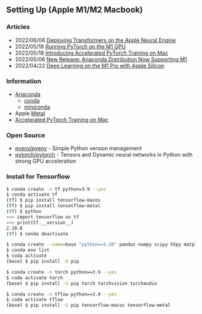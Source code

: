 ## Setting Up (Apple M1/M2 Macbook)



### Articles
- 2022/06/06 [Deploying Transformers on the Apple Neural Engine](https://machinelearning.apple.com/research/neural-engine-transformers)
- 2022/05/18 [Running PyTorch on the M1 GPU](https://sebastianraschka.com/blog/2022/pytorch-m1-gpu.html)
- 2022/05/18 [Introducing Accelerated PyTorch Training on Mac](https://pytorch.org/blog/introducing-accelerated-pytorch-training-on-mac/)
- 2022/05/06 [New Release: Anaconda Distribution Now Supporting M1](https://www.anaconda.com/blog/new-release-anaconda-distribution-now-supporting-m1)
- 2022/04/22 [Deep Learning on the M1 Pro with Apple Silicon](https://wandb.ai/tcapelle/apple_m1_pro/reports/Deep-Learning-on-the-M1-Pro-with-Apple-Silicon---VmlldzoxMjQ0NjY3)



### Information
- [Anaconda](https://www.anaconda.com/)
	- [conda](https://docs.conda.io/projects/conda/en/latest/#)
	- [miniconda](https://docs.conda.io/en/latest/miniconda.html)
- Apple [Metal](https://developer.apple.com/metal/)
- [Accelerated PyTorch Training on Mac](https://huggingface.co/docs/accelerate/usage_guides/mps)



### Open Source
- [pyenv/pyenv](https://github.com/pyenv/pyenv) - Simple Python version management
- [pytorch/pytorch](https://github.com/pytorch/pytorch) - Tensors and Dynamic neural networks in Python with strong GPU acceleration


### Install for Tensorflow
```sh
$ conda create -n tf python=3.9 --yes
$ conda activate tf
(tf) $ pip install tensorflow-macos
(tf) $ pip install tensotflow-metal
(tf) $ python
>>> import tensorflow as tf
>>> print(tf.__version__)
2.10.0
(tf) $ conda deactivate
```


```sh
$ conda create --name=base "python==3.10" pandas numpy scipy h5py matplotlib jupyterlab
$ conda env list
$ coda activate
(base) $ pip install -U pip
```

```sh
$ conda create -n torch python==3.9 --yes
$ coda activate torch
(base) $ pip install -U pip torch torchvision torchaudio
```

```sh
$ conda create -n tflow python==3.9 --yes
$ coda activate tflow
(base) $ pip install -U pip tensorflow-macos tensorflow-metal
```